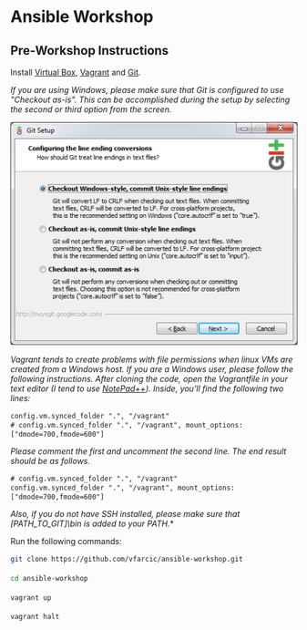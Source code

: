 Ansible Workshop
================

Pre-Workshop Instructions
-------------------------

Install [Virtual Box](https://www.virtualbox.org/), [Vagrant](https://www.vagrantup.com/) and [Git](https://git-scm.com/).

*If you are using Windows, please make sure that Git is configured to use "Checkout as-is". This can be accomplished during the setup by selecting the second or third option from the screen.*

![Windows Git Setup](git-windows.png)

*Vagrant tends to create problems with file permissions when linux VMs are created from a Windows host. If you are a Windows user, please follow the following instructions. After cloning the code, open the Vagrantfile in your text editor (I tend to use [NotePad++](https://notepad-plus-plus.org/)). Inside, you'll find the following two lines:*

```
config.vm.synced_folder ".", "/vagrant"
# config.vm.synced_folder ".", "/vagrant", mount_options: ["dmode=700,fmode=600"]
```

*Please comment the first and uncomment the second line. The end result should be as follows.*

```
# config.vm.synced_folder ".", "/vagrant"
config.vm.synced_folder ".", "/vagrant", mount_options: ["dmode=700,fmode=600"]
```

*Also, if you do not have SSH installed, please make sure that [PATH_TO_GIT]\bin is added to your PATH.**

Run the following commands:

```bash
git clone https://github.com/vfarcic/ansible-workshop.git

cd ansible-workshop

vagrant up

vagrant halt
```

